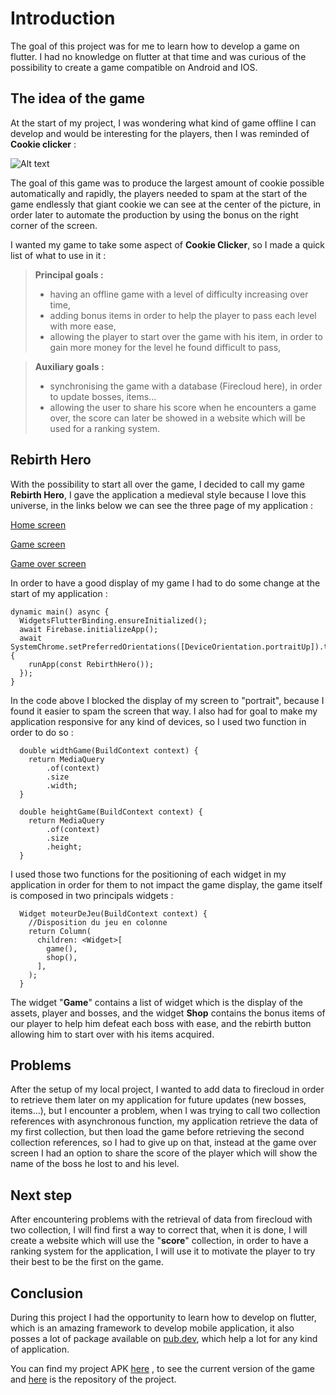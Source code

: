 # Introduction

The goal of this project was for me to learn how to develop a game on flutter.
I had no knowledge on flutter at that time and was curious of the possibility to create a game
compatible on Android and IOS.

## The idea of the game

At the start of my project, I was wondering what kind of game offline I can develop and would be interesting
for the players, then I was reminded of **Cookie clicker** :

![Alt text][id]

[id]: https://images.sftcdn.net/images/t_app-cover-l,f_auto/p/d43fb770-96d1-11e6-a225-00163ec9f5fa/2891150878/cookie-clicker-screenshot.jpg 'Cookie clicker'

The goal of this game was to produce the largest amount of cookie possible automatically and rapidly, the players
needed to spam at the start of the game endlessly that giant cookie we can see at the center of the picture, in order later
to automate the production by using the bonus on the right corner of the screen.

I wanted my game to take some aspect of **Cookie Clicker**, so I made a quick list of what to use in it :

> **Principal goals :**
>
> - having an offline game with a level of difficulty increasing over time,
> - adding bonus items in order to help the player to pass each level with more ease,
> - allowing the player to start over the game with his item, in order to gain more money for the level he found difficult to pass,

> **Auxiliary goals :**
>
> - synchronising the game with a database (Firecloud here), in order to update bosses, items...
> - allowing the user to share his score when he encounters a game over, the score can later be showed in a website which will be used for a ranking system.

## Rebirth Hero

With the possibility to start all over the game, I decided to call my game **Rebirth Hero**, I gave the application a
medieval style because I love this universe, in the links below we can see the three page of my application :

[Home screen](https://github.com/Unknow46/2020-2021-master-projects/blob/feat/rogue-like-clicker/pages/rogue-like-clicker/img/home_screen.jpg)

[Game screen](https://github.com/Unknow46/2020-2021-master-projects/blob/feat/rogue-like-clicker/pages/rogue-like-clicker/img/game_screen.jpg)

[Game over screen](https://github.com/Unknow46/2020-2021-master-projects/blob/feat/rogue-like-clicker/pages/rogue-like-clicker/img/game_over_screen.jpg)

In order to have a good display of my game I had to do some change at the start of my application :

```
dynamic main() async {
  WidgetsFlutterBinding.ensureInitialized();
  await Firebase.initializeApp();
  await SystemChrome.setPreferredOrientations([DeviceOrientation.portraitUp]).then((_) {
    runApp(const RebirthHero());
  });
}
```

In the code above I blocked the display of my screen to "portrait", because I found it easier to spam the screen that way.
I also had for goal to make my application responsive for any kind of devices, so I used two function in order to do so :

```
  double widthGame(BuildContext context) {
    return MediaQuery
        .of(context)
        .size
        .width;
  }

  double heightGame(BuildContext context) {
    return MediaQuery
        .of(context)
        .size
        .height;
  }
```

I used those two functions for the positioning of each widget in my application in order for them to not impact the game
display, the game itself is composed in two principals widgets :

```
  Widget moteurDeJeu(BuildContext context) {
    //Disposition du jeu en colonne
    return Column(
      children: <Widget>[
        game(),
        shop(),
      ],
    );
  }
```

The widget "**Game**" contains a list of widget which is the display of the assets, player and bosses, and the widget
**Shop** contains the bonus items of our player to help him defeat each boss with ease, and the rebirth button allowing
him to start over with his items acquired.

## Problems

After the setup of my local project, I wanted to add data to firecloud in order to retrieve them later on my application
for future updates (new bosses, items...), but I encounter a problem, when I was trying to call two collection references
with asynchronous function, my application retrieve the data of my first collection, but then load the game before retrieving
the second collection references, so I had to give up on that, instead at the game over screen I had an option to share
the score of the player which will show the name of the boss he lost to and his level.

## Next step

After encountering problems with the retrieval of data from firecloud with two collection, I will find first a way to
correct that, when it is done, I will create a website which will use the "**score**" collection, in order to have a
ranking system for the application, I will use it to motivate the player to try their best to be the first on the game.

## Conclusion

During this project I had the opportunity to learn how to develop on flutter, which is an amazing framework to develop
mobile application, it also posses a lot of package available on [pub.dev](https://pub.dev/), which help a lot for any
kind of application.

You can find my project APK [here](https://we.tl/t-hjmJHicDMf) , to see the current version of the game and [here](https://github.com/Unknow46/Rebirth-hero) is the repository of the project.

